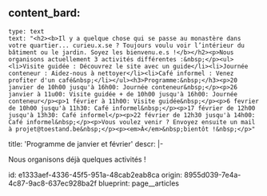content_bard:
  -
    type: text
    text: "<h2><b>Il y a quelque chose qui se passe au monastère dans votre quartier... curieu.x.se ? Toujours voulu voir l’intérieur du bâtiment ou le jardin. Soyez les bienvenu.e.s !</b></h2><p>Nous organisons actuellement 3 activités différentes :&nbsp;</p><ul><li>Visite guidée : Découvrez le site avec un guide</li><li>Journée conteneur : Aidez-nous à nettoyer</li><li>Café informel : Venez profiter d'un café&nbsp;</li></ul><h3>Programme:&nbsp;</h3><p>20 janvier de 10h00 jusqu'à 16h00: Journée conteneur&nbsp;</p><p>26 janvier à 11u00: Visite guidée + de 10h00 jusqu'à 16h00: Journée conteneur</p><p>1 février à 11h00: Visite guidée&nbsp;</p><p>6 fevrier de 10h00 jusqu'à 11h30: Café informel&nbsp;</p><p>17 février de 12h00 jusqu'à 13h30: Café informel</p><p>22 février de 12h30 jusqu'à 14h00: Café informel&nbsp;</p><p>Vous voulez venir ? Envoyez ensuite un mail à projet@toestand.be&nbsp;</p><p><em>À</em>&nbsp;bientôt !&nbsp;</p>"
title: 'Programme de janvier et février'
descr: |-
  <p>Nous organisons déjà quelques activités !
  </p>
id: e1333aef-4336-45f5-951a-48cab2eab8ca
origin: 8955d039-7e4a-4c87-9ac8-637ec928ba2f
blueprint: page__articles

